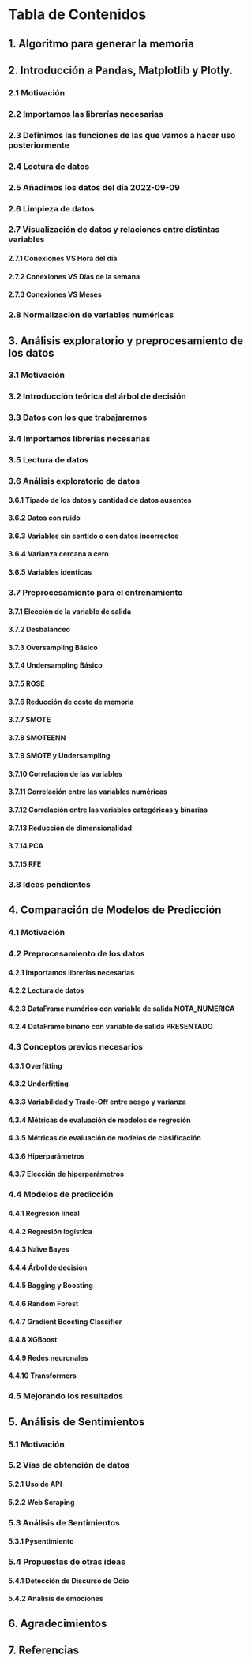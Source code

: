 # Tabla de Contenidos

## 1. Algoritmo para generar la memoria
## 2. Introducción a Pandas, Matplotlib y Plotly.
### 2.1 Motivación
### 2.2 Importamos las librerías necesarias
### 2.3 Definimos las funciones de las que vamos a hacer uso posteriormente
### 2.4 Lectura de datos
### 2.5 Añadimos los datos del día 2022-09-09
### 2.6 Limpieza de datos
### 2.7 Visualización de datos y relaciones entre distintas variables
#### 2.7.1 Conexiones VS Hora del día
#### 2.7.2 Conexiones VS Días de la semana
#### 2.7.3 Conexiones VS Meses
### 2.8 Normalización de variables numéricas

## 3. Análisis exploratorio y preprocesamiento de los datos
### 3.1 Motivación
### 3.2 Introducción teórica del árbol de decisión
### 3.3 Datos con los que trabajaremos
### 3.4 Importamos librerías necesarias
### 3.5 Lectura de datos
### 3.6 Análisis exploratorio de datos
#### 3.6.1 Tipado de los datos y cantidad de datos ausentes
#### 3.6.2 Datos con ruido
#### 3.6.3 Variables sin sentido o con datos incorrectos
#### 3.6.4 Varianza cercana a cero
#### 3.6.5 Variables idénticas
### 3.7 Preprocesamiento para el entrenamiento
#### 3.7.1 Elección de la variable de salida
#### 3.7.2 Desbalanceo
#### 3.7.3 Oversampling Básico
#### 3.7.4 Undersampling Básico
#### 3.7.5 ROSE
#### 3.7.6 Reducción de coste de memoria
#### 3.7.7 SMOTE
#### 3.7.8 SMOTEENN
#### 3.7.9 SMOTE y Undersampling
#### 3.7.10 Correlación de las variables
#### 3.7.11 Correlación entre las variables numéricas
#### 3.7.12 Correlación entre las variables categóricas y binarias
#### 3.7.13 Reducción de dimensionalidad
#### 3.7.14 PCA
#### 3.7.15 RFE
### 3.8 Ideas pendientes

## 4. Comparación de Modelos de Predicción
### 4.1 Motivación
### 4.2 Preprocesamiento de los datos
#### 4.2.1 Importamos librerías necesarias
#### 4.2.2 Lectura de datos
#### 4.2.3 DataFrame numérico con variable de salida NOTA_NUMERICA
#### 4.2.4 DataFrame binario con variable de salida PRESENTADO
### 4.3 Conceptos previos necesarios
#### 4.3.1 Overfitting
#### 4.3.2 Underfitting
#### 4.3.3 Variabilidad y Trade-Off entre sesgo y varianza
#### 4.3.4 Métricas de evaluación de modelos de regresión
#### 4.3.5 Métricas de evaluación de modelos de clasificación
#### 4.3.6 Hiperparámetros
#### 4.3.7 Elección de hiperparámetros
### 4.4 Modelos de predicción
#### 4.4.1 Regresión lineal
#### 4.4.2 Regresión logística
#### 4.4.3 Naïve Bayes
#### 4.4.4 Árbol de decisión
#### 4.4.5 Bagging y Boosting
#### 4.4.6 Random Forest
#### 4.4.7 Gradient Boosting Classifier
#### 4.4.8 XGBoost
#### 4.4.9 Redes neuronales
#### 4.4.10 Transformers
### 4.5 Mejorando los resultados

## 5. Análisis de Sentimientos
### 5.1 Motivación
### 5.2 Vías de obtención de datos
#### 5.2.1 Uso de API
#### 5.2.2 Web Scraping
### 5.3 Análisis de Sentimientos
#### 5.3.1 Pysentimiento
### 5.4 Propuestas de otras ideas
#### 5.4.1 Detección de Discurso de Odio
#### 5.4.2 Análisis de emociones

## 6. Agradecimientos
## 7. Referencias
